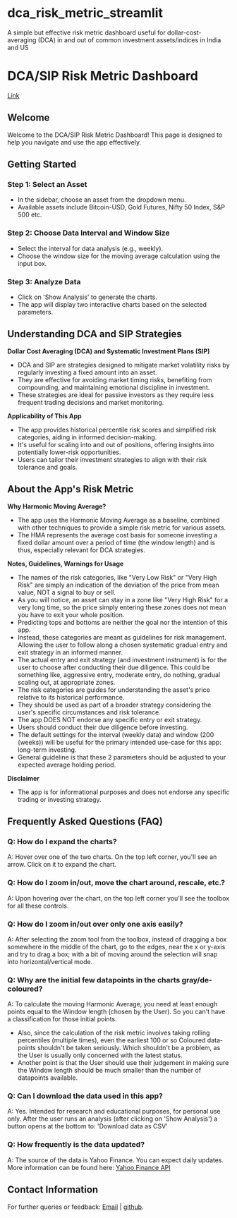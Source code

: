 # dca_risk_metric_streamlit
A simple but effective risk metric dashboard useful for dollar-cost-averaging (DCA) in and out of common investment assets/indices in India and US

# DCA/SIP Risk Metric Dashboard
[Link](https://dca-risk.streamlit.app/)

## Welcome
Welcome to the DCA/SIP Risk Metric Dashboard! This page is designed to help you navigate and use the app effectively.

## Getting Started
### Step 1: Select an Asset
- In the sidebar, choose an asset from the dropdown menu.
- Available assets include Bitcoin-USD, Gold Futures, Nifty 50 Index, S&P 500 etc.

### Step 2: Choose Data Interval and Window Size
- Select the interval for data analysis (e.g., weekly).
- Choose the window size for the moving average calculation using the input box.

### Step 3: Analyze Data
- Click on 'Show Analysis' to generate the charts.
- The app will display two interactive charts based on the selected parameters.

## Understanding DCA and SIP Strategies
**Dollar Cost Averaging (DCA) and Systematic Investment Plans (SIP)**
- DCA and SIP are strategies designed to mitigate market volatility risks by regularly investing a fixed amount into an asset.
- They are effective for avoiding market timing risks, benefiting from compounding, and maintaining emotional discipline in investment.
- These strategies are ideal for passive investors as they require less frequent trading decisions and market monitoring.

**Applicability of This App**
- The app provides historical percentile risk scores and simplified risk categories, aiding in informed decision-making.
- It's useful for scaling into and out of positions, offering insights into potentially lower-risk opportunities.
- Users can tailor their investment strategies to align with their risk tolerance and goals.

## About the App's Risk Metric
**Why Harmonic Moving Average?**
- The app uses the Harmonic Moving Average as a baseline, combined with other techniques to provide a simple risk metric for various assets.
- The HMA represents the average cost basis for someone investing a fixed dollar amount over a period of time (the window length) and is thus, especially relevant for DCA strategies.

**Notes, Guidelines, Warnings for Usage**
- The names of the risk categories, like "Very Low Risk" or "Very High Risk" are simply an indication of the deviation of the price from mean value, NOT a signal to buy or sell.
- As you will notice, an asset can stay in a zone like "Very High Risk" for a very long time, so the price simply entering these zones does not mean you have to exit your whole position.
- Predicting tops and bottoms are neither the goal nor the intention of this app.
- Instead, these categories are meant as guidelines for risk management. Allowing the user to follow along a chosen systematic gradual entry and exit strategy in an informed manner.
- The actual entry and exit strategy (and investment instrument) is for the user to choose after conducting their due diligence. This could be something like, aggressive entry, moderate entry, do nothing, gradual scaling out, at appropriate zones.
- The risk categories are guides for understanding the asset's price relative to its historical performance.
- They should be used as part of a broader strategy considering the user's specific circumstances and risk tolerance.
- The app DOES NOT endorse any specific entry or exit strategy.
- Users should conduct their due diligence before investing.
- The default settings for the interval (weekly data) and window (200 (weeks)) will be useful for the primary intended use-case for this app: long-term investing.
- General guideline is that these 2 parameters should be adjusted to your expected average holding period.

**Disclaimer**
- The app is for informational purposes and does not endorse any specific trading or investing strategy.

## Frequently Asked Questions (FAQ)
### Q: How do I expand the charts?
A: Hover over one of the two charts. On the top left corner, you'll see an arrow. Click on it to expand the chart.

### Q: How do I zoom in/out, move the chart around, rescale, etc.?
A: Upon hovering over the chart, on the top left corner you'll see the toolbox for all these controls.

### Q: How do I zoom in/out over only one axis easily?
A: After selecting the zoom tool from the toolbox, instead of dragging a box somewhere in the middle of the chart, go to the edges, near the x or y-axis and try to drag a box; with a bit of moving around the selection will snap into horizontal/vertical mode.

### Q: Why are the initial few datapoints in the charts gray/de-coloured?
A: To calculate the moving Harmonic Average, you need at least enough points equal to the Window length (chosen by the User). So you can't have a classification for those initial points.
- Also, since the calculation of the risk metric involves taking rolling percentiles (multiple times), even the earliest 100 or so Coloured data-points shouldn't be taken seriously. Which shouldn't be a problem, as the User is usually only concerned with the latest status.
- Another point is that the User should use their judgement in making sure the Window length should be much smaller than the number of datapoints available.

### Q: Can I download the data used in this app?
A: Yes. Intended for research and educational purposes, for personal use only. After the user runs an analysis (after clicking on 'Show Analysis') a button opens at the bottom to: 'Download data as CSV'

### Q: How frequently is the data updated?
A: The source of the data is Yahoo Finance. You can expect daily updates. More information can be found here: [Yahoo Finance API](https://github.com/ranaroussi/yfinance)

## Contact Information
For further queries or feedback: [Email](jothe3inv@gmail.com) | [github](https://github.com/tchala981/dca_risk_metric_streamlit).